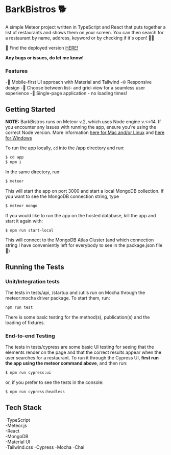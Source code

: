 # BarkBistros 🐕

A simple Meteor project written in TypeScript and React that puts together a list of restaurants and shows them on your screen. You can then search for a restaurant by name, address, keyword or by checking if it's open! 🍔🌟

🚀 Find the deployed version [HERE!](https://barkbistros.meteorapp.com/)

**Any bugs or issues, do let me know!**

### Features

-📱 Mobile-first UI approach with Material and Tailwind
-🌐 Responsive design
-🔲 Choose between list- and grid-view for a seamless user experience
-🔄 Single-page application - no loading times!

## Getting Started

**NOTE:** BarkBistros runs on Meteor v.2, which uses Node engine v.<=14. If you encounter any issues with running the app, ensure you're using the correct Node version. More information [here for Mac and/or Linux](https://github.com/nvm-sh/nvm) and [here for Windows](https://github.com/coreybutler/nvm-windows)

To run the app locally, `cd` into the /app directory and run:

```bash
$ cd app
$ npm i
```

In the same directory, run:

```bash
$ meteor
```

This will start the app on port 3000 and start a local MongoDB collection. If you want to see the MongoDB connection string, type

```bash
$ meteor mongo
```

If you would like to run the app on the hosted database, kill the app and start it again with:

```bash
$ npm run start-local

```

This will connect to the MongoDB Atlas Cluster (and which connection string I have conveniently left for everybody to see in the package.json file 🤡)

## Running the Tests

### Unit/Integration tests

The tests in tests/api, /startup and /utils run on Mocha through the meteor:mocha driver package. To start them, run:

```bash
npm run test
```

There is some basic testing for the method(s), publication(s) and the loading of fixtures.

### End-to-end Testing

The tests in tests/cypress are some basic UI testing for seeing that the elements render on the page and that the correct results appear when the user searches for a restaurant. To run it through the Cypress UI, **first run the app using the meteor command above**, and then run:

```bash
$ npm run cypress:ui
```

or, if you prefer to see the tests in the console:

```bash
$ npm run cypress:headless
```

## Tech Stack

-TypeScript  
-Meteor.js  
-React  
-MongoDB  
-Material UI  
-Tailwind.css
-Cypress
-Mocha
-Chai
